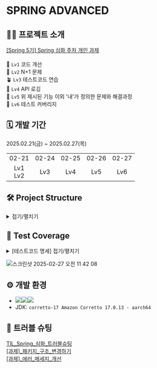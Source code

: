 # SPRING ADVANCED

## 🧑‍🏫 프로젝트 소개
[[Spring 5기] Spring 심화 주차 개인 과제](https://teamsparta.notion.site/Spring-5-Spring-1a12dc3ef514802a9785d974abe1ad37)<br><br>
🌱 `Lv1` 코드 개선<br>
🌿 `Lv2` N+1 문제<br>
🪴 `Lv3` 테스트코드 연습<br>
🌳 `Lv4` API 로깅<br>
🌷 `Lv5` 위 제시된 기능 이외 '내'가 정의한 문제와 해결과정<br>
🌹 `Lv6` 테스트 커버리지<br>

## 🗓️ 개발 기간
2025.02.21(금) ~ 2025.02.27(목)
<table>
  <tbody>
    <tr>
      <td align="center">02-21</th>
      <td align="center">02-24</td>
      <td align="center">02-25</td>
      <td align="center">02-26</td>
      <td align="center">02-27</td>
    </tr>
    <tr>
      <td align="center">Lv1<br>Lv2</td>
      <td align="center">Lv3</td>
      <td align="center">Lv4</td>
      <td align="center">Lv5</td>
      <td align="center">Lv6</td>
    </tr>
  </tbody>
</table>

## 🛠️ Project Structure
<details>
  <summary>접기/펼치기</summary> 

  ```
java
 ┗ org
 ┃ ┗ example
 ┃ ┃ ┗ expert
 ┃ ┃ ┃ ┣ domain
 ┃ ┃ ┃ ┃ ┣ auth
 ┃ ┃ ┃ ┃ ┃ ┣ controller
 ┃ ┃ ┃ ┃ ┃ ┃ ┗ AuthController.java
 ┃ ┃ ┃ ┃ ┃ ┣ dto
 ┃ ┃ ┃ ┃ ┃ ┃ ┣ request
 ┃ ┃ ┃ ┃ ┃ ┃ ┃ ┣ SigninRequest.java
 ┃ ┃ ┃ ┃ ┃ ┃ ┃ ┗ SignupRequest.java
 ┃ ┃ ┃ ┃ ┃ ┃ ┗ response
 ┃ ┃ ┃ ┃ ┃ ┃ ┃ ┣ SigninResponse.java
 ┃ ┃ ┃ ┃ ┃ ┃ ┃ ┗ SignupResponse.java
 ┃ ┃ ┃ ┃ ┃ ┣ exception
 ┃ ┃ ┃ ┃ ┃ ┃ ┗ AuthException.java
 ┃ ┃ ┃ ┃ ┃ ┗ service
 ┃ ┃ ┃ ┃ ┃ ┃ ┗ AuthService.java
 ┃ ┃ ┃ ┃ ┣ comment
 ┃ ┃ ┃ ┃ ┃ ┣ controller
 ┃ ┃ ┃ ┃ ┃ ┃ ┣ CommentAdminController.java
 ┃ ┃ ┃ ┃ ┃ ┃ ┗ CommentController.java
 ┃ ┃ ┃ ┃ ┃ ┣ dto
 ┃ ┃ ┃ ┃ ┃ ┃ ┣ request
 ┃ ┃ ┃ ┃ ┃ ┃ ┃ ┗ CommentSaveRequest.java
 ┃ ┃ ┃ ┃ ┃ ┃ ┗ response
 ┃ ┃ ┃ ┃ ┃ ┃ ┃ ┣ CommentResponse.java
 ┃ ┃ ┃ ┃ ┃ ┃ ┃ ┗ CommentSaveResponse.java
 ┃ ┃ ┃ ┃ ┃ ┣ entity
 ┃ ┃ ┃ ┃ ┃ ┃ ┗ Comment.java
 ┃ ┃ ┃ ┃ ┃ ┣ repository
 ┃ ┃ ┃ ┃ ┃ ┃ ┗ CommentRepository.java
 ┃ ┃ ┃ ┃ ┃ ┗ service
 ┃ ┃ ┃ ┃ ┃ ┃ ┣ CommentAdminService.java
 ┃ ┃ ┃ ┃ ┃ ┃ ┗ CommentService.java
 ┃ ┃ ┃ ┃ ┣ common
 ┃ ┃ ┃ ┃ ┃ ┣ annotation
 ┃ ┃ ┃ ┃ ┃ ┃ ┗ Auth.java
 ┃ ┃ ┃ ┃ ┃ ┣ dto
 ┃ ┃ ┃ ┃ ┃ ┃ ┗ AuthUser.java
 ┃ ┃ ┃ ┃ ┃ ┣ entity
 ┃ ┃ ┃ ┃ ┃ ┃ ┗ Timestamped.java
 ┃ ┃ ┃ ┃ ┃ ┗ exception
 ┃ ┃ ┃ ┃ ┃ ┃ ┣ InvalidRequestException.java
 ┃ ┃ ┃ ┃ ┃ ┃ ┗ ServerException.java
 ┃ ┃ ┃ ┃ ┣ manager
 ┃ ┃ ┃ ┃ ┃ ┣ controller
 ┃ ┃ ┃ ┃ ┃ ┃ ┗ ManagerController.java
 ┃ ┃ ┃ ┃ ┃ ┣ dto
 ┃ ┃ ┃ ┃ ┃ ┃ ┣ request
 ┃ ┃ ┃ ┃ ┃ ┃ ┃ ┗ ManagerSaveRequest.java
 ┃ ┃ ┃ ┃ ┃ ┃ ┗ response
 ┃ ┃ ┃ ┃ ┃ ┃ ┃ ┣ ManagerResponse.java
 ┃ ┃ ┃ ┃ ┃ ┃ ┃ ┗ ManagerSaveResponse.java
 ┃ ┃ ┃ ┃ ┃ ┣ entity
 ┃ ┃ ┃ ┃ ┃ ┃ ┗ Manager.java
 ┃ ┃ ┃ ┃ ┃ ┣ repository
 ┃ ┃ ┃ ┃ ┃ ┃ ┗ ManagerRepository.java
 ┃ ┃ ┃ ┃ ┃ ┗ service
 ┃ ┃ ┃ ┃ ┃ ┃ ┗ ManagerService.java
 ┃ ┃ ┃ ┃ ┣ todo
 ┃ ┃ ┃ ┃ ┃ ┣ controller
 ┃ ┃ ┃ ┃ ┃ ┃ ┗ TodoController.java
 ┃ ┃ ┃ ┃ ┃ ┣ dto
 ┃ ┃ ┃ ┃ ┃ ┃ ┣ request
 ┃ ┃ ┃ ┃ ┃ ┃ ┃ ┗ TodoSaveRequest.java
 ┃ ┃ ┃ ┃ ┃ ┃ ┗ response
 ┃ ┃ ┃ ┃ ┃ ┃ ┃ ┣ TodoResponse.java
 ┃ ┃ ┃ ┃ ┃ ┃ ┃ ┗ TodoSaveResponse.java
 ┃ ┃ ┃ ┃ ┃ ┣ entity
 ┃ ┃ ┃ ┃ ┃ ┃ ┗ Todo.java
 ┃ ┃ ┃ ┃ ┃ ┣ repository
 ┃ ┃ ┃ ┃ ┃ ┃ ┗ TodoRepository.java
 ┃ ┃ ┃ ┃ ┃ ┗ service
 ┃ ┃ ┃ ┃ ┃ ┃ ┗ TodoService.java
 ┃ ┃ ┃ ┃ ┗ user
 ┃ ┃ ┃ ┃ ┃ ┣ controller
 ┃ ┃ ┃ ┃ ┃ ┃ ┣ UserAdminController.java
 ┃ ┃ ┃ ┃ ┃ ┃ ┗ UserController.java
 ┃ ┃ ┃ ┃ ┃ ┣ dto
 ┃ ┃ ┃ ┃ ┃ ┃ ┣ request
 ┃ ┃ ┃ ┃ ┃ ┃ ┃ ┣ UserChangePasswordRequest.java
 ┃ ┃ ┃ ┃ ┃ ┃ ┃ ┗ UserRoleChangeRequest.java
 ┃ ┃ ┃ ┃ ┃ ┃ ┗ response
 ┃ ┃ ┃ ┃ ┃ ┃ ┃ ┣ UserResponse.java
 ┃ ┃ ┃ ┃ ┃ ┃ ┃ ┗ UserSaveResponse.java
 ┃ ┃ ┃ ┃ ┃ ┣ entity
 ┃ ┃ ┃ ┃ ┃ ┃ ┗ User.java
 ┃ ┃ ┃ ┃ ┃ ┣ enums
 ┃ ┃ ┃ ┃ ┃ ┃ ┗ UserRole.java
 ┃ ┃ ┃ ┃ ┃ ┣ repository
 ┃ ┃ ┃ ┃ ┃ ┃ ┗ UserRepository.java
 ┃ ┃ ┃ ┃ ┃ ┗ service
 ┃ ┃ ┃ ┃ ┃ ┃ ┣ UserAdminService.java
 ┃ ┃ ┃ ┃ ┃ ┃ ┗ UserService.java
 ┃ ┃ ┃ ┣ global
 ┃ ┃ ┃ ┃ ┣ auth
 ┃ ┃ ┃ ┃ ┃ ┣ AuthUserArgumentResolver.java
 ┃ ┃ ┃ ┃ ┃ ┣ JwtFilter.java
 ┃ ┃ ┃ ┃ ┃ ┗ JwtUtil.java
 ┃ ┃ ┃ ┃ ┣ common
 ┃ ┃ ┃ ┃ ┃ ┣ logging
 ┃ ┃ ┃ ┃ ┃ ┃ ┣ annotation
 ┃ ┃ ┃ ┃ ┃ ┃ ┃ ┗ AuthLogging.java
 ┃ ┃ ┃ ┃ ┃ ┃ ┣ request
 ┃ ┃ ┃ ┃ ┃ ┃ ┃ ┣ CustomHttpRequestWrapper.java
 ┃ ┃ ┃ ┃ ┃ ┃ ┃ ┗ RequestWrapperFilter.java
 ┃ ┃ ┃ ┃ ┃ ┃ ┣ response
 ┃ ┃ ┃ ┃ ┃ ┃ ┃ ┣ CustomHttpResponseWrapper.java
 ┃ ┃ ┃ ┃ ┃ ┃ ┃ ┗ ResponseWrapperFilter.java
 ┃ ┃ ┃ ┃ ┃ ┃ ┣ AuthCheckAspect.java
 ┃ ┃ ┃ ┃ ┃ ┃ ┗ AuthCheckInterceptor.java
 ┃ ┃ ┃ ┃ ┃ ┣ GlobalExceptionHandler.java
 ┃ ┃ ┃ ┃ ┃ ┗ PasswordEncoder.java
 ┃ ┃ ┃ ┃ ┗ config
 ┃ ┃ ┃ ┃ ┃ ┣ FilterConfig.java
 ┃ ┃ ┃ ┃ ┃ ┣ PersistenceConfig.java
 ┃ ┃ ┃ ┃ ┃ ┗ WebConfig.java
 ┃ ┃ ┃ ┣ web
 ┃ ┃ ┃ ┃ ┗ weather
 ┃ ┃ ┃ ┃ ┃ ┣ dto
 ┃ ┃ ┃ ┃ ┃ ┃ ┗ WeatherDto.java
 ┃ ┃ ┃ ┃ ┃ ┗ WeatherClient.java
 ┃ ┃ ┃ ┗ ExpertApplication.java
```

</details>

## 🧪 Test Coverage
<details>
  <summary>[테스트코드 명세] 접기/펼치기</summary> 
  
  ## User

| Repository | findByEmail |  |  | ✅ |
| --- | --- | --- | --- | --- |
| Repository | existByEmail |  |  | ✅ |
| UserService | getUser |  |  | ✅ |
| UserService | getUser | `InvalidRequestException` | `"User not found"` | ✅ |
| UserService | changePassword |  |  | ✅ |
| UserService | changePassword | `InvalidRequestException` | `"User not found"` | ✅ |
| UserService | changePassword | `InvalidRequestException` | `"새 비밀번호는 기존 비밀번호와 같을 수 없습니다."` | ✅ |
| UserService | changePassword | `InvalidRequestException` | `"잘못된 비밀번호입니다."` | ✅ |
| UserService | deleteUser |  |  | ✅ |
| UserService | deleteUser | `InvalidRequestException` | `"User not found"` | ✅ |
| UserAdminService | changeUserRole |  |  | ✅ |
| UserAdminService | changeUserRole | `InvalidRequestException` | `"User not found"` | ✅ |
| UserController | getUser |  |  | ✅ |
| UserController | changePassword |  |  |  |
| UserAdminController | changeUserRole |  |  |  |

## todo

| TodoRepository | findAllByOrderByModifiedAtDesc |  |  | ✅ |
| --- | --- | --- | --- | --- |
| TodoRepository | findByIdWithUser |  |  | ✅ |
| TodoService | saveTodo |  |  | ✅ |
| TodoService | getTodos |  |  | ✅ |
| TodoServicde | getTodo |  |  | ✅ |
| TodoServicde | getTodo | `InvalidRequestException` | `"Todo not found"` | ✅ |
| TodoController | saveTodo |  |  |  |
| TodoController | getTodos |  |  |  |
| TodoController | getTodo |  |  |  |

## manager

| ManagerRepository | findByTodoIdWithUser |  |  | ✅ |
| --- | --- | --- | --- | --- |
| ManagerService | saveManager |  |  | ✅ |
| ManagerService | saveManager | `InvalidRequestException` | `"Todo not found"` |  |
| ManagerService | saveManager | `InvalidRequestException` | `"담당자를 등록하려고 하는 유저가 일정을 만든 유저가 유효하지 않습니다."` | ✅ |
| ManagerService | saveManager | `InvalidRequestException` | `"등록하려고 하는 담당자 유저가 존재하지 않습니다."` |  |
| ManagerService | saveManager | `InvalidRequestException` | `"일정 작성자는 본인을 담당자로 등록할 수 없습니다."` |  |
| ManagerService | getManagers |  |  | ✅ |
| ManagerService | getManagers | `InvalidRequestException` | `"Todo not found"` | ✅ |
| ManagerService | deleteManager |  |  |  |
| ManagerService | deleteManager | `InvalidRequestException` | `"User not found"` |  |
| ManagerService | deleteManager | `InvalidRequestException` | `"Todo not found"` |  |
| ManagerService | deleteManager | `InvalidRequestException` | `"해당 일정을 만든 유저가 유효하지 않습니다."` |  |
| ManagerService | deleteManager | `InvalidRequestException` | `"Manager not found"` |  |
| ManagerService | deleteManager | `InvalidRequestException` | `"해당 일정에 등록된 담당자가 아닙니다."` |  |
  
</details>

![스크린샷 2025-02-27 오전 11 42 08](https://github.com/user-attachments/assets/0fda51a6-820b-4d54-981d-b0c36a26629d)


## ⚙ 개발 환경
- <img src="https://img.shields.io/badge/Java-007396?&style=for-the-badge&logo=java&logoColor=white" /><img src="https://img.shields.io/badge/gradle-%2302303A.svg?&style=for-the-badge&logo=gradle&logoColor=white" /><img src="https://img.shields.io/badge/spring-%236DB33F.svg?&style=for-the-badge&logo=spring&logoColor=white" />
- JDK: `corretto-17 Amazon Corretto 17.0.13 - aarch64`
<!-- <img src="https://img.shields.io/badge/swagger-%2385EA2D.svg?&style=for-the-badge&logo=swagger&logoColor=black" /> -->

## 🔫 트러블 슈팅
[TIL_Spring_심화_트러블슈팅](https://velog.io/@daylikezero/TIL-Spring-%EC%8B%AC%ED%99%94-%ED%8A%B8%EB%9F%AC%EB%B8%94%EC%8A%88%ED%8C%85)<br>
[[과제]_패키지_구조_변경하기](https://velog.io/@daylikezero/%EA%B3%BC%EC%A0%9C-%ED%8C%A8%ED%82%A4%EC%A7%80-%EA%B5%AC%EC%A1%B0-%EB%B3%80%EA%B2%BD%ED%95%98%EA%B8%B0)<br>
[[과제]_에러_메세지_개선](https://velog.io/@daylikezero/%EA%B3%BC%EC%A0%9C-%EC%97%90%EB%9F%AC-%EB%A9%94%EC%84%B8%EC%A7%80-%EA%B0%9C%EC%84%A0)<br>
